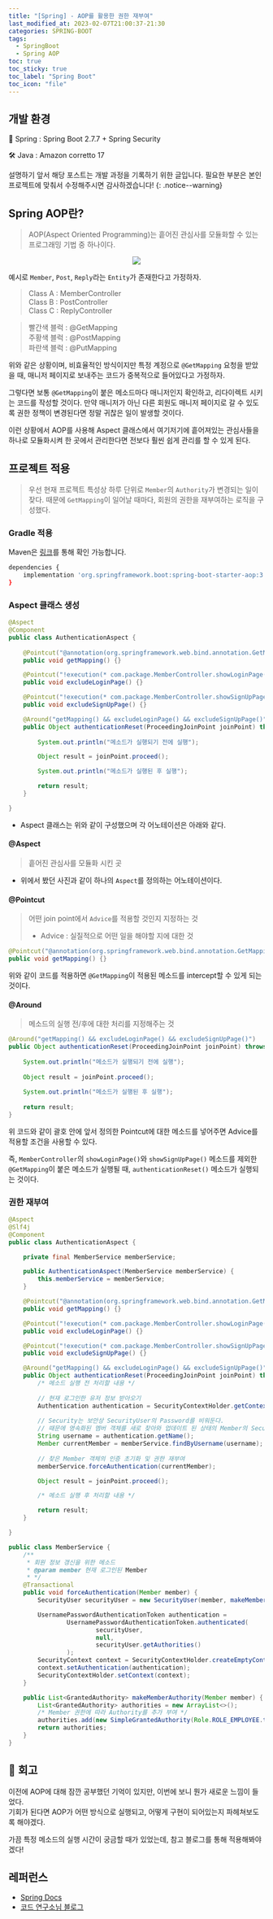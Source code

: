 ```yaml
---
title: "[Spring] - AOP를 활용한 권한 재부여"
last_modified_at: 2023-02-07T21:00:37-21:30
categories: SPRING-BOOT
tags:
  - SpringBoot
  - Spring AOP
toc: true
toc_sticky: true
toc_label: "Spring Boot"
toc_icon: "file"
---
```


## 개발 환경

🍃 Spring : Spring Boot 2.7.7 + Spring Security

🛠️ Java : Amazon corretto 17

설명하기 앞서 해당 포스트는 개발 과정을 기록하기 위한 글입니다. 필요한 부분은 본인 프로젝트에 맞춰서 수정해주시면 감사하겠습니다!
{: .notice--warning}

## Spring AOP란?

> AOP(Aspect Oriented Programming)는 흩어진 관심사를 모듈화할 수 있는 프로그래밍 기법 중 하나이다.

<center>
    <img src="https://user-images.githubusercontent.com/82663161/222071827-73d74b3f-886b-4e6b-a7ed-ba7b8ef59108.png">
</center>

예시로 `Member`, `Post`, `Reply`라는 `Entity`가 존재한다고 가정하자.

> Class A : MemberController<br>
> Class B : PostController<br>
> Class C : ReplyController

> 빨간색 블럭 : @GetMapping<br>
> 주황색 블럭 : @PostMapping<br>
> 파란색 블럭 : @PutMapping

위와 같은 상황이며, 비효율적인 방식이지만 특정 계정으로 `@GetMapping` 요청을 받았을 때, 매니저 페이지로 보내주는 코드가 중복적으로 들어있다고 가정하자.

그렇다면 보통 `@GetMapping`이 붙은 메소드마다 매니저인지 확인하고, 리다이렉트 시키는 코드를 작성할 것이다.
만약 매니저가 아닌 다른 회원도 매니저 페이지로 갈 수 있도록 권한 정책이 변경된다면 정말 귀찮은 일이 발생할 것이다.

이런 상황에서 AOP를 사용해 Aspect 클래스에서 여기저기에 흩어져있는 관심사들을 하나로 모듈화시켜 한 곳에서 관리한다면 전보다 훨씬 쉽게 관리를 할 수 있게 된다.

## 프로젝트 적용

> 우선 현재 프로젝트 특성상 하루 단위로 `Member`의 `Authority`가 변경되는 일이 잦다. 
> 때문에 `GetMapping`이 일어날 때마다, 회원의 권한을 재부여하는 로직을 구성했다.

### Gradle 적용

Maven은 [링크](https://mvnrepository.com/artifact/org.springframework.boot/spring-boot-starter-aop/3.0.2)를 통해 확인 가능합니다.

```bash
dependencies {
	implementation 'org.springframework.boot:spring-boot-starter-aop:3.0.2'
}
```

### Aspect 클래스 생성

```java
@Aspect
@Component
public class AuthenticationAspect {
    
    @Pointcut("@annotation(org.springframework.web.bind.annotation.GetMapping)")
    public void getMapping() {}

    @Pointcut("!execution(* com.package.MemberController.showLoginPage())")
    public void excludeLoginPage() {}

    @Pointcut("!execution(* com.package.MemberController.showSignUpPage())")
    public void excludeSignUpPage() {}

    @Around("getMapping() && excludeLoginPage() && excludeSignUpPage()")
    public Object authenticationReset(ProceedingJoinPoint joinPoint) throws Throwable {
        
        System.out.println("메소드가 실행되기 전에 실행");

        Object result = joinPoint.proceed();

        System.out.println("메소드가 실행된 후 실행");

        return result;
    }

}

```

- Aspect 클래스는 위와 같이 구성했으며 각 어노테이션은 아래와 같다.

#### @Aspect

> 흩어진 관심사를 모듈화 시킨 곳

- 위에서 봤던 사진과 같이 하나의 `Aspect`를 정의하는 어노테이션이다.

#### @Pointcut

> 어떤 join point에서 `Advice`를 적용할 것인지 지정하는 것<br>
> * Advice : 실질적으로 어떤 일을 해야할 지에 대한 것

```java
@Pointcut("@annotation(org.springframework.web.bind.annotation.GetMapping)")
public void getMapping() {}
```

위와 같이 코드를 적용하면 `@GetMapping`이 적용된 메소드를 intercept할 수 있게 되는 것이다.

#### @Around

> 메소드의 실행 전/후에 대한 처리를 지정해주는 것

```java
@Around("getMapping() && excludeLoginPage() && excludeSignUpPage()")
public Object authenticationReset(ProceedingJoinPoint joinPoint) throws Throwable {
        
    System.out.println("메소드가 실행되기 전에 실행");
    
    Object result = joinPoint.proceed();
    
    System.out.println("메소드가 실행된 후 실행");
    
    return result;
}
```

위 코드와 같이 괄호 안에 앞서 정의한 Pointcut에 대한 메소드를 넣어주면 Advice를 적용할 조건을 사용할 수 있다.

즉, `MemberController`의 `showLoginPage()`와 `showSignUpPage()` 메소드를 제외한 
`@GetMapping`이 붙은 메소드가 실행될 때, `authenticationReset()` 메소드가 실행되는 것이다.

### 권한 재부여

```java
@Aspect
@Slf4j
@Component
public class AuthenticationAspect {

    private final MemberService memberService;

    public AuthenticationAspect(MemberService memberService) {
        this.memberService = memberService;
    }

    @Pointcut("@annotation(org.springframework.web.bind.annotation.GetMapping)")
    public void getMapping() {}

    @Pointcut("!execution(* com.package.MemberController.showLoginPage())")
    public void excludeLoginPage() {}

    @Pointcut("!execution(* com.package.MemberController.showSignUpPage())")
    public void excludeSignUpPage() {}

    @Around("getMapping() && excludeLoginPage() && excludeSignUpPage()")
    public Object authenticationReset(ProceedingJoinPoint joinPoint) throws Throwable {
        /* 메소드 실행 전 처리할 내용 */
        
        // 현재 로그인한 유저 정보 받아오기
        Authentication authentication = SecurityContextHolder.getContext().getAuthentication();
        
        // Security는 보안상 SecurityUser의 Password를 비워둔다.
        // 때문에 영속화된 멤버 객체를 새로 찾아와 업데이트 된 상태의 Member의 Security 정보를 다시 만들어준다.
        String username = authentication.getName();
        Member currentMember = memberService.findByUsername(username);
        
        // 찾은 Member 객체의 인증 초기화 및 권한 재부여
        memberService.forceAuthentication(currentMember);

        Object result = joinPoint.proceed();

        /* 메소드 실행 후 처리할 내용 */

        return result;
    }

}
```
```java
public class MemberService {
    /**
     * 회원 정보 갱신을 위한 메소드
     * @param member 현재 로그인된 Member
     * */
    @Transactional
    public void forceAuthentication(Member member) {
        SecurityUser securityUser = new SecurityUser(member, makeMemberAuthority(member));

        UsernamePasswordAuthenticationToken authentication =
                UsernamePasswordAuthenticationToken.authenticated(
                        securityUser,
                        null,
                        securityUser.getAuthorities()
                );
        SecurityContext context = SecurityContextHolder.createEmptyContext();
        context.setAuthentication(authentication);
        SecurityContextHolder.setContext(context);
    }

    public List<GrantedAuthority> makeMemberAuthority(Member member) {
        List<GrantedAuthority> authorities = new ArrayList<>();
        /* Member 권한에 따라 Authority를 추가 부여 */
        authorities.add(new SimpleGrantedAuthority(Role.ROLE_EMPLOYEE.toString()));
        return authorities;
    }
}
```

## 🤔 회고

이전에 AOP에 대해 잠깐 공부했던 기억이 있지만, 이번에 보니 뭔가 새로운 느낌이 들었다.<br>
기회가 된다면 AOP가 어떤 방식으로 실행되고, 어떻게 구현이 되어있는지 파헤쳐보도록 해야겠다.

가끔 특정 메소드의 실행 시간이 궁금할 때가 있었는데, 참고 블로그를 통해 적용해봐야겠다!

## 레퍼런스

- [Spring Docs](https://docs.spring.io/spring-framework/docs/current/reference/html/core.html#aop)
- [코드 연구소님 블로그](https://code-lab1.tistory.com/193)
